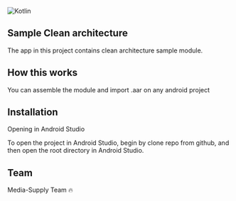 ![Kotlin](https://img.shields.io/static/v1?label=kotlinlang&message=architecture-sample&color=15a2f5&logo=kotlin)

## Sample Clean architecture
The app in this project contains clean architecture sample module.

## How this works

You can assemble the module and import .aar on any android project

## Installation

Opening in Android Studio

To open the project in Android Studio, begin by clone repo from github, and then open the root directory in Android Studio.

## Team

Media-Supply Team :fire:

